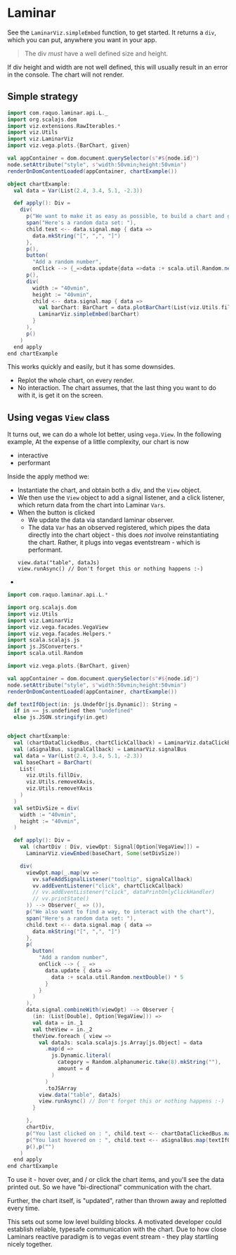 # Laminar

See the `LaminarViz.simpleEmbed` function, to get started. It returns a `div`, which you can put, anywhere you want in your app.

> The div _must_ have a well defined size and height.

If div height and width are not well defined, this will usually result in an error in the console. The chart will not render.

## Simple strategy

```scala mdoc:js
import com.raquo.laminar.api.L._
import org.scalajs.dom
import viz.extensions.RawIterables.*
import viz.Utils
import viz.LaminarViz
import viz.vega.plots.{BarChart, given}

val appContainer = dom.document.querySelector(s"#${node.id}")
node.setAttribute("style", s"width:50vmin;height:50vmin")
renderOnDomContentLoaded(appContainer, chartExample())

object chartExample:
  val data = Var(List(2.4, 3.4, 5.1, -2.3))

  def apply(): Div =
    div(
      p("We want to make it as easy as possible, to build a chart and get our data into it."),
      span("Here's a random data set: "),
      child.text <-- data.signal.map { data =>
        data.mkString("[", ",", "]")
      },
      p(),
      button(
        "Add a random number",
        onClick --> {_=>data.update{data =>data :+ scala.util.Random.nextDouble() * 5}}),
      p(),
      div(
        width := "40vmin",
        height := "40vmin",
        child <-- data.signal.map { data =>
          val barChart: BarChart = data.plotBarChart(List(viz.Utils.fillDiv))
          LaminarViz.simpleEmbed(barChart)
        }
      ),
      p()
    )
  end apply
end chartExample

```

This works quickly and easily, but it has some downsides.

- Replot the whole chart, on every render.
- No interaction. The chart assumes, that the last thing you want to do with it, is get it on the screen.

## Using vegas `View` class

It turns out, we can do a whole lot better, using `vega.View`. In the following example, At the expense of a little complexity, our chart is now

- interactive
- performant

Inside the apply method we:

- Instantiate the chart, and obtain both a div, and the `View` object.
- We then use the `View` object to add a signal listener, and a click listener, which return data from the chart into Laminar `Vars`.
- When the button is clicked
    - We update the data via standard laminar observer.
    - The data `Var` has an observed registered, which pipes the data directly into the chart object - this does _not_ involve reinstantiating the chart. Rather, it plugs into vegas eventstream - which is performant.
    ```
    view.data("table", dataJs)
    view.runAsync() // Don't forget this or nothing happens :-)
    ```
-



```scala mdoc:js
import com.raquo.laminar.api.L.*

import org.scalajs.dom
import viz.Utils
import viz.LaminarViz
import viz.vega.facades.VegaView
import viz.vega.facades.Helpers.*
import scala.scalajs.js
import js.JSConverters.*
import scala.util.Random

import viz.vega.plots.{BarChart, given}

val appContainer = dom.document.querySelector(s"#${node.id}")
node.setAttribute("style", s"width:50vmin;height:50vmin")
renderOnDomContentLoaded(appContainer, chartExample())

def textIfObject(in: js.UndefOr[js.Dynamic]): String =
  if in == js.undefined then "undefined"
  else js.JSON.stringify(in.get)


object chartExample:
  val (chartDataClickedBus, chartClickCallback) = LaminarViz.dataClickBus
  val (aSignalBus, signalCallback) = LaminarViz.signalBus
  val data = Var(List(2.4, 3.4, 5.1, -2.3))
  val baseChart = BarChart(
    List(
      viz.Utils.fillDiv,
      viz.Utils.removeXAxis,
      viz.Utils.removeYAxis
    )
  )
  val setDivSize = div(
    width := "40vmin",
    height := "40vmin",
  )

  def apply(): Div =
    val (chartDiv : Div, viewOpt: Signal[Option[VegaView]]) =
      LaminarViz.viewEmbed(baseChart, Some(setDivSize))

    div(
      viewOpt.map(_.map(vv =>
        vv.safeAddSignalListener("tooltip", signalCallback)
        vv.addEventListener("click", chartClickCallback)
        // vv.addEventListener("click", dataPrintOnlyClickHandler)
        // vv.printState()
      )) --> Observer(_ => ()),
      p("We also want to find a way, to interact with the chart"),
      span("Here's a random data set: "),
      child.text <-- data.signal.map { data =>
        data.mkString("[", ",", "]")
      },
      p(
        button(
          "Add a random number",
          onClick --> { _ =>
            data.update { data =>
              data :+ scala.util.Random.nextDouble() * 5
            }
          }
        )
      ),
      data.signal.combineWith(viewOpt) --> Observer {
        (in: (List[Double], Option[VegaView])) =>
        val data = in._1
        val theView = in._2
        theView.foreach { view =>
          val dataJs: scala.scalajs.js.Array[js.Object] = data
            .map(d =>
              js.Dynamic.literal(
                category = Random.alphanumeric.take(8).mkString(""),
                amount = d
              )
            )
            .toJSArray
          view.data("table", dataJs)
          view.runAsync() // Don't forget this or nothing happens :-)
        }

      },
      chartDiv,
      p("You last clicked on : ", child.text <-- chartDataClickedBus.map(textIfObject)),
      p("You last hovered on : ", child.text <-- aSignalBus.map(textIfObject)),
      p(),p("")
    )
  end apply
end chartExample
```

To use it - hover over, and / or click the chart items, and you'll see the data printed out. So we have "bi-directional" communication with the chart.

Further, the chart itself, is "updated", rather than thrown away and replotted every time.

This sets out some low level building blocks. A motivated developer could establish reliable, typesafe communication with the chart. Due to how close Laminars reactive paradigm is to vegas event stream - they play startling nicely together.

